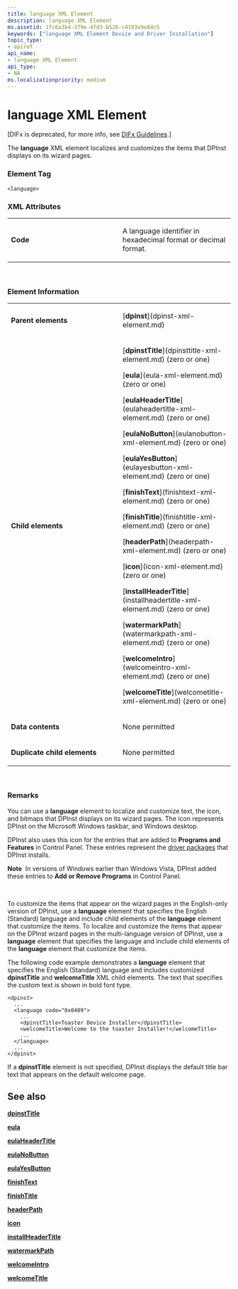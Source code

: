 ```yaml
---
title: language XML Element
description: language XML Element
ms.assetid: 1fc6a3b4-379e-4fd3-b526-c4193e9e84c5
keywords: ["language XML Element Device and Driver Installation"]
topic_type:
- apiref
api_name:
- language XML Element
api_type:
- NA
ms.localizationpriority: medium
---
```


# language XML Element


\[DIFx is deprecated, for more info, see [DIFx Guidelines](https://msdn.microsoft.com/windows/hardware/drivers/install/difx-guidelines).\]

The **language** XML element localizes and customizes the items that DPInst displays on its wizard pages.

### Element Tag

```
<language>
```

### XML Attributes

<table>
<colgroup>
<col width="50%" />
<col width="50%" />
</colgroup>
<tbody>
<tr class="odd">
<td align="left"><p><strong>Code</strong></p></td>
<td align="left"><p>A language identifier in hexadecimal format or decimal format.</p></td>
</tr>
</tbody>
</table>

 

### **Element Information**

<table>
<colgroup>
<col width="50%" />
<col width="50%" />
</colgroup>
<tbody>
<tr class="odd">
<td align="left"><p><strong>Parent elements</strong></p></td>
<td align="left"><p>[<strong>dpinst</strong>](dpinst-xml-element.md)</p></td>
</tr>
<tr class="even">
<td align="left"><p><strong>Child elements</strong></p></td>
<td align="left"><p>[<strong>dpinstTitle</strong>](dpinsttitle-xml-element.md) (zero or one)</p>
<p>[<strong>eula</strong>](eula-xml-element.md) (zero or one)</p>
<p>[<strong>eulaHeaderTitle</strong>](eulaheadertitle-xml-element.md) (zero or one)</p>
<p>[<strong>eulaNoButton</strong>](eulanobutton-xml-element.md) (zero or one)</p>
<p>[<strong>eulaYesButton</strong>](eulayesbutton-xml-element.md) (zero or one)</p>
<p>[<strong>finishText</strong>](finishtext-xml-element.md) (zero or one)</p>
<p>[<strong>finishTitle</strong>](finishtitle-xml-element.md) (zero or one)</p>
<p>[<strong>headerPath</strong>](headerpath-xml-element.md) (zero or one)</p>
<p>[<strong>icon</strong>](icon-xml-element.md) (zero or one)</p>
<p>[<strong>installHeaderTitle</strong>](installheadertitle-xml-element.md) (zero or one)</p>
<p>[<strong>watermarkPath</strong>](watermarkpath-xml-element.md) (zero or one)</p>
<p>[<strong>welcomeIntro</strong>](welcomeintro-xml-element.md) (zero or one)</p>
<p>[<strong>welcomeTitle</strong>](welcometitle-xml-element.md) (zero or one)</p></td>
</tr>
<tr class="odd">
<td align="left"><p><strong>Data contents</strong></p></td>
<td align="left"><p>None permitted</p></td>
</tr>
<tr class="even">
<td align="left"><p><strong>Duplicate child elements</strong></p></td>
<td align="left"><p>None permitted</p></td>
</tr>
</tbody>
</table>

 

### <a href="" id="comments"></a>Remarks

You can use a **language** element to localize and customize text, the icon, and bitmaps that DPInst displays on its wizard pages. The icon represents DPInst on the Microsoft Windows taskbar, and Windows desktop.

DPInst also uses this icon for the entries that are added to **Programs and Features** in Control Panel. These entries represent the [driver packages](https://msdn.microsoft.com/windows-drivers/develop/creating_a_driver_package) that DPInst installs.

**Note**  In versions of Windows earlier than Windows Vista, DPInst added these entries to **Add or Remove Programs** in Control Panel.

 

To customize the items that appear on the wizard pages in the English-only version of DPInst, use a **language** element that specifies the English (Standard) language and include child elements of the **language** element that customize the items. To localize and customize the items that appear on the DPInst wizard pages in the multi-language version of DPInst, use a **language** element that specifies the language and include child elements of the **language** element that customize the items.

The following code example demonstrates a **language** element that specifies the English (Standard) language and includes customized **dpinstTitle** and **welcomeTitle** XML child elements. The text that specifies the custom text is shown in bold font type.

```
<dpinst>
  ...
  <language code="0x0409">
    ...
    <dpinstTitle>Toaster Device Installer</dpinstTitle>
    <welcomeTitle>Welcome to the toaster Installer!</welcomeTitle>
    ...
  </language>
  ...
</dpinst>
```

If a **dpinstTitle** element is not specified, DPInst displays the default title bar text that appears on the default welcome page.

## See also


[**dpinstTitle**](dpinsttitle-xml-element.md)

[**eula**](eula-xml-element.md)

[**eulaHeaderTitle**](eulaheadertitle-xml-element.md)

[**eulaNoButton**](eulanobutton-xml-element.md)

[**eulaYesButton**](eulayesbutton-xml-element.md)

[**finishText**](finishtext-xml-element.md)

[**finishTitle**](finishtitle-xml-element.md)

[**headerPath**](headerpath-xml-element.md)

[**icon**](icon-xml-element.md)

[**installHeaderTitle**](installheadertitle-xml-element.md)

[**watermarkPath**](watermarkpath-xml-element.md)

[**welcomeIntro**](welcomeintro-xml-element.md)

[**welcomeTitle**](welcometitle-xml-element.md)

 

 






